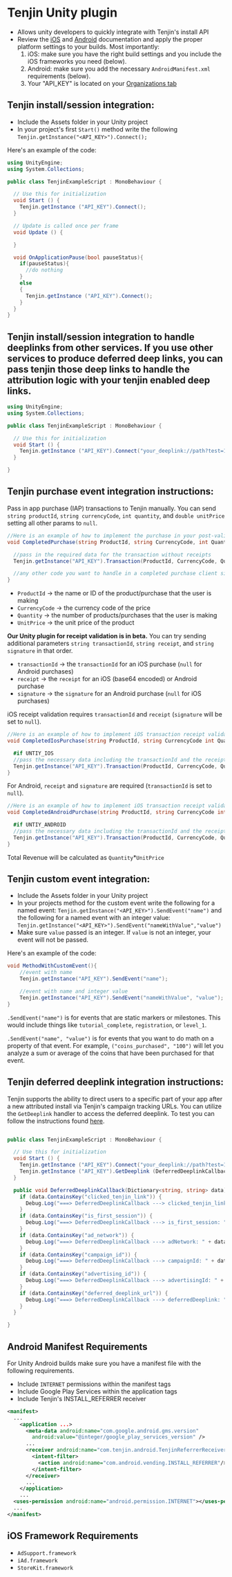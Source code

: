 Tenjin Unity plugin
=========
- Allows unity developers to quickly integrate with Tenjin's install API
- Review the [iOS](https://github.com/Ordinance/tenjin-ios-sdk) and [Android](https://github.com/Ordinance/tenjin-android-sdk) documentation and apply the proper platform settings to your builds. Most importantly:
  1. iOS: make sure you have the right build settings and you include the iOS frameworks you need (below).
  2. Android: make sure you add the necessary `AndroidManifest.xml` requirements (below).
  3. Your "API_KEY" is located on your [Organizations tab](https://www.tenjin.io/dashboard/organizations)

Tenjin install/session integration:
-------
- Include the Assets folder in your Unity project
- In your project's first `Start()` method write the following `Tenjin.getInstance("<API_KEY>").Connect();`

Here's an example of the code:

```csharp
using UnityEngine;
using System.Collections;

public class TenjinExampleScript : MonoBehaviour {

  // Use this for initialization
  void Start () {
    Tenjin.getInstance ("API_KEY").Connect();
  }

  // Update is called once per frame
  void Update () {

  }

  void OnApplicationPause(bool pauseStatus){
    if(pauseStatus){
      //do nothing
    }
    else
    {
      Tenjin.getInstance ("API_KEY").Connect();
    }
  }
}
```

Tenjin install/session integration to handle deeplinks from other services. If you use other services to produce deferred deep links, you can pass tenjin those deep links to handle the attribution logic with your tenjin enabled deep links.
-------

```csharp
using UnityEngine;
using System.Collections;

public class TenjinExampleScript : MonoBehaviour {

  // Use this for initialization
  void Start () {
    Tenjin.getInstance ("API_KEY").Connect("your_deeplink://path?test=123");
  }

}
```

Tenjin purchase event integration instructions:
-------
Pass in app purchase (IAP) transactions to Tenjin manually. You can send `string productId`, `string currencyCode`, `int quantity`, and `double unitPrice` setting all other params to `null`.

```csharp
//Here is an example of how to implement the purchase in your post-validated purchase event
void CompletedPurchase(string ProductId, string CurrencyCode, int Quantity, double UnitPrice){

  //pass in the required data for the transaction without receipts
  Tenjin.getInstance("API_KEY").Transaction(ProductId, CurrencyCode, Quantity, UnitPrice, null, null, null);

  //any other code you want to handle in a completed purchase client side
}
```
- `ProductId` -> the name or ID of the product/purchase that the user is making
- `CurrencyCode` -> the currency code of the price
- `Quantity` -> the number of products/purchases that the user is making
- `UnitPrice` -> the unit price of the product

**Our Unity plugin for receipt validation is in beta.** You can try sending additional parameters `string transactionId`, `string receipt`, and `string signature` in that order.

- `transactionId` -> the `transactionId` for an iOS purchase (`null` for Android purchases)
- `receipt` -> the `receipt` for an iOS (base64 encoded) or Android purchase
- `signature` -> the `signature` for an Android purchase (`null` for iOS purchases)

iOS receipt validation requires `transactionId` and `receipt` (`signature` will be set to `null`).

```csharp
//Here is an example of how to implement iOS transaction receipt validation (currently in beta)
void CompletedIosPurchase(string ProductId, string CurrencyCode int Quantity, double UnitPrice, string TransactionId, string Receipt){

  #if UNTIY_IOS
  //pass the necessary data including the transactionId and the receipt
  Tenjin.getInstance("API_KEY").Transaction(ProductId, CurrencyCode, Quantity, UnitPrice, TransactionId, Receipt, null);
}
```

For Android, `receipt` and `signature` are required (`transactionId` is set to `null`).

```csharp
//Here is an example of how to implement iOS transaction receipt validation (currently in beta)
void CompletedAndroidPurchase(string ProductId, string CurrencyCode int Quantity, double UnitPrice, string Receipt, string Signature){

  #if UNTIY_ANDROID
  //pass the necessary data including the transactionId and the receipt
  Tenjin.getInstance("API_KEY").Transaction(ProductId, CurrencyCode, Quantity, UnitPrice, null, Receipt, Signature);
}
```

Total Revenue will be calculated as `Quantity`*`UnitPrice`

Tenjin custom event integration:
-------
- Include the Assets folder in your Unity project
- In your projects method for the custom event write the following for a named event: `Tenjin.getInstance("<API_KEY>").SendEvent("name")` and the following for a named event with an integer value: `Tenjin.getInstance("<API_KEY>").SendEvent("nameWithValue","value")`
- Make sure `value` passed is an integer. If `value` is not an integer, your event will not be passed.

Here's an example of the code:
```csharp
void MethodWithCustomEvent(){
    //event with name
    Tenjin.getInstance("API_KEY").SendEvent("name");

    //event with name and integer value
    Tenjin.getInstance("API_KEY").SendEvent("nameWithValue", "value");
}
```

`.SendEvent("name")` is for events that are static markers or milestones. This would include things like `tutorial_complete`, `registration`, or `level_1`.

`.SendEvent("name", "value")` is for events that you want to do math on a property of that event. For example, `("coins_purchased", "100")` will let you analyze a sum or average of the coins that have been purchased for that event.

Tenjin deferred deeplink integration instructions:
-------
Tenjin supports the ability to direct users to a specific part of your app after a new attributed install via Tenjin's campaign tracking URLs. You can utilize the `GetDeeplink` handler to access the deferred deeplink. To test you can follow the instructions found <a href="http://help.tenjin.io/t/how-do-i-use-and-test-deferred-deeplinks-with-my-campaigns/547">here</a>.

```csharp

public class TenjinExampleScript : MonoBehaviour {

  // Use this for initialization
  void Start () {
    Tenjin.getInstance ("API_KEY").Connect("your_deeplink://path?test=123");
    Tenjin.getInstance ("API_KEY").GetDeeplink (DeferredDeeplinkCallback);
  }

  public void DeferredDeeplinkCallback(Dictionary<string, string> data) {
    if (data.ContainsKey("clicked_tenjin_link")) {
      Debug.Log("===> DeferredDeeplinkCallback ---> clicked_tenjin_link: " + data["clicked_tenjin_link"]);
    }
    if (data.ContainsKey("is_first_session")) {
      Debug.Log("===> DeferredDeeplinkCallback ---> is_first_session: " + data["is_first_session"]);
    }
    if (data.ContainsKey("ad_network")) {
      Debug.Log("===> DeferredDeeplinkCallback ---> adNetwork: " + data["ad_network"]);
    }
    if (data.ContainsKey("campaign_id")) {
      Debug.Log("===> DeferredDeeplinkCallback ---> campaignId: " + data["campaign_id"]);
    }
    if (data.ContainsKey("advertising_id")) {
      Debug.Log("===> DeferredDeeplinkCallback ---> advertisingId: " + data["advertising_id"]);
    }
    if (data.ContainsKey("deferred_deeplink_url")) {
      Debug.Log("===> DeferredDeeplinkCallback ---> deferredDeeplink: " + data["deferred_deeplink_url"]);
    }
  }

}

```

Android Manifest Requirements
-------
For Unity Android builds make sure you have a manifest file with the following requirements.
- Include `INTERNET` permissions within the manifest tags
- Include Google Play Services within the application tags
- Include Tenjin's INSTALL_REFERRER receiver

```xml
<manifest>
  ...
    <application ...>
      <meta-data android:name="com.google.android.gms.version"
        android:value="@integer/google_play_services_version" />
      ...
      <receiver android:name="com.tenjin.android.TenjinReferrerReceiver" android:exported="true">
        <intent-filter>
          <action android:name="com.android.vending.INSTALL_REFERRER"/>
        </intent-filter>
      </receiver>
      ...
    </application>
    ...
  <uses-permission android:name="android.permission.INTERNET"></uses-permission>
  ...
</manifest>
```

iOS Framework Requirements
-------
- `AdSupport.framework`
- `iAd.framework`
- `StoreKit.framework`

